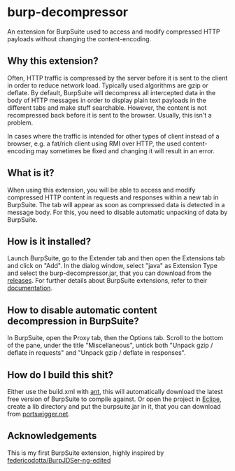 # burp-decompressor
An extension for BurpSuite used to access and modify compressed HTTP payloads without changing the content-encoding.

## Why this extension?
Often, HTTP traffic is compressed by the server before it is sent to the client in order to reduce network load.
Typically used algorithms are gzip or deflate. By default, BurpSuite will decompress all intercepted data in the body 
of HTTP messages in order to display plain text payloads in the different tabs and make stuff searchable. However, the
content is not recompressed back before it is sent to the browser. Usually, this isn't a problem.

In cases where the traffic is intended for other types of client instead of a browser, e.g. a fat/rich client using 
RMI over HTTP, the used content-encoding may sometimes be fixed and changing it will result in an error.

## What is it?
When using this extension, you will be able to access and modify compressed HTTP content in requests and responses
within a new tab in BurpSuite. The tab will appear as soon as compressed data is detected in a message body. For this,
you need to disable automatic unpacking of data by BurpSuite.

## How is it installed?
Launch BurpSuite, go to the Extender tab and then open the Extensions tab and click on "Add". In the dialog window,
select "java" as Extension Type and select the burp-decompressor.jar, that you can download from the [releases](https://github.com/antoinet/burp-decompressor/releases). For further details about BurpSuite extensions, refer
to their [documentation](https://portswigger.net/burp/help/extender.html#loading).

## How to disable automatic content decompression in BurpSuite?
In BurpSuite, open the Proxy tab, then the Options tab. Scroll to the bottom of the pane, under the title "Miscellaneous",
untick both "Unpack gzip / deflate in requests" and "Unpack gzip / deflate in responses".

## How do I build this shit?
Either use the build.xml with [ant](https://ant.apache.org), this will automatically download the latest free version
of BurpSuite to compile against. Or open the project in [Eclipe](http://www.eclipse.org/), create a lib directory and put
the burpsuite.jar in it, that you can download from [portswigger.net](https://portswigger.net/DownloadUpdate.ashx?Product=Free).


## Acknowledgements
This is my first BurpSuite extension, highly inspired by [federicodotta/BurpJDSer-ng-edited](https://github.com/federicodotta/BurpJDSer-ng-edited)

